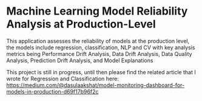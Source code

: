 # Machine Learning Model Reliability Analysis at Production-Level
This application assesses the reliability of models at the production level, the models include regression, classification, NLP and CV with key analysis metrics being Performance Drift Analysis, Data Drift Analysis, Data Quality Analysis, Prediction Drift Analysis, and Model Explanations


This project is still in progress, until then please find the related article that I wrote for Regression and Classification here: https://medium.com/@dasulaakshat/model-monitoring-dashboard-for-models-in-production-d69f17b96f2c
